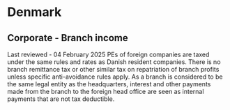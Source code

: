 # Denmark
## Corporate - Branch income
Last reviewed - 04 February 2025
PEs of foreign companies are taxed under the same rules and rates as Danish resident companies. There is no branch remittance tax or other similar tax on repatriation of branch profits unless specific anti-avoidance rules apply. As a branch is considered to be the same legal entity as the headquarters, interest and other payments made from the branch to the foreign head office are seen as internal payments that are not tax deductible.
